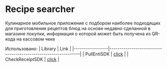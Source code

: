 # Recipe searcher
Кулинарное мобильное приложение с подбором наиболее подходящих для приготовления рецептов блюд на основе недавно сделанной в магазине покупки, информация о которой может быть получена из QR-кода на кассовом чеке

Использовано:
| Library         | Link                                                          |
|-----------------|---------------------------------------------------------------|
| PullEntiSDK     | [click](https://pullenti.ru)                                  |
| CheckReceiptSDK | [click](https://github.com/DmitriyBobrovskiy/CheckReceiptSDK) |

